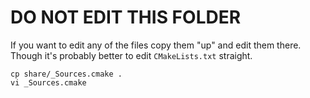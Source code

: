 # DO NOT EDIT THIS FOLDER

If you want to edit any of the files copy them "up" and edit them there.
Though it's probably better to edit `CMakeLists.txt` straight.

```
cp share/_Sources.cmake .
vi _Sources.cmake
```

